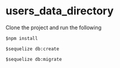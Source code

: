 # users_data_directory

Clone the project and run the following

`$npm install`

`$sequelize db:create`

`$sequelize db:migrate`
